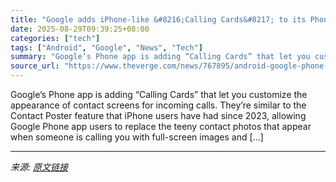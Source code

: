 ```yaml
---
title: "Google adds iPhone-like &#8216;Calling Cards&#8217; to its Phone app"
date: 2025-08-29T09:39:25+08:00
categories: ["tech"]
tags: ["Android", "Google", "News", "Tech"]
summary: "Google’s Phone app is adding “Calling Cards” that let you customize the appearance of contact screens for incoming calls. They’re similar to the Contact Poster feature that iPhone users have had since"
source_url: "https://www.theverge.com/news/767895/android-google-phone-app-calling-card-rollou"
---
```


Google’s Phone app is adding “Calling Cards” that let you customize the appearance of contact screens for incoming calls. They’re similar to the Contact Poster feature that iPhone users have had since 2023, allowing Google Phone app users to replace the teeny contact photos that appear when someone is calling you with full-screen images and [&#8230;]

---

*来源: [原文链接](https://www.theverge.com/news/767895/android-google-phone-app-calling-card-rollou)*
